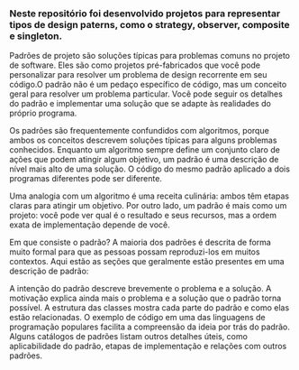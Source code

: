 
<h3>Neste repositório foi desenvolvido projetos para representar tipos de design paterns, como o strategy, observer, composite e singleton.</h3>

Padrões de projeto são soluções típicas para problemas comuns no projeto de software. Eles são como projetos pré-fabricados que você pode personalizar para resolver um problema de design recorrente em seu código.O padrão não é um pedaço específico de código, mas um conceito geral para resolver um problema particular. Você pode seguir os detalhes do padrão e implementar uma solução que se adapte às realidades do próprio programa.

Os padrões são frequentemente confundidos com algoritmos, porque ambos os conceitos descrevem soluções típicas para alguns problemas conhecidos. Enquanto um algoritmo sempre define um conjunto claro de ações que podem atingir algum objetivo, um padrão é uma descrição de nível mais alto de uma solução. O código do mesmo padrão aplicado a dois programas diferentes pode ser diferente.

Uma analogia com um algoritmo é uma receita culinária: ambos têm etapas claras para atingir um objetivo. Por outro lado, um padrão é mais como um projeto: você pode ver qual é o resultado e seus recursos, mas a ordem exata de implementação depende de você.

Em que consiste o padrão?
A maioria dos padrões é descrita de forma muito formal para que as pessoas possam reproduzi-los em muitos contextos. Aqui estão as seções que geralmente estão presentes em uma descrição de padrão:

A intenção do padrão descreve brevemente o problema e a solução.
A motivação explica ainda mais o problema e a solução que o padrão torna possível.
A estrutura das classes mostra cada parte do padrão e como elas estão relacionadas.
O exemplo de código em uma das linguagens de programação populares facilita a compreensão da ideia por trás do padrão.
Alguns catálogos de padrões listam outros detalhes úteis, como aplicabilidade do padrão, etapas de implementação e relações com outros padrões.

